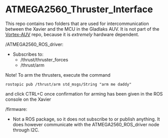 # ATMEGA2560_Thruster_Interface
This repo contains two folders that are used for intercommunication between the Xavier and the MCU in the Gladlaks AUV.
It is not part of the [Vortex-AUV](https://github.com/vortexntnu/Vortex-AUV) repo, because it is *extremely* hardware dependent.

/ATMEGA2560_ROS_driver:  
* Subscribes to:
  * /thrust/thruster_forces
  * /thrust/arm
  
Note! To arm the thrusters, execute the command
```
rostopic pub /thrust/arm std_msgs/String "arm me daddy"
```
and click CTRL+C once confirmation for arming has been given in the ROS console on the Xavier

/firmware:  
* Not a ROS package, so it does not subscribe to or publish anything. It does however communicate with the 
ATMEGA2560_ROS_driver node through I2C.
